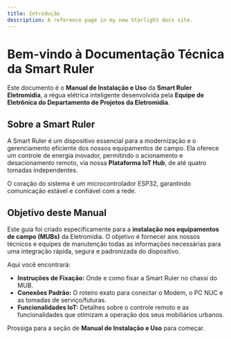 ```yaml
---
title: Introdução
description: A reference page in my new Starlight docs site.
---
```



# Bem-vindo à Documentação Técnica da Smart Ruler

Este documento é o **Manual de Instalação e Uso** da **Smart Ruler Eletromidia**, a régua elétrica inteligente desenvolvida pela **Equipe de Eletrônica do Departamento de Projetos da Eletromidia**.

## Sobre a Smart Ruler

A Smart Ruler é um dispositivo essencial para a modernização e o gerenciamento eficiente dos nossos equipamentos de campo. Ela oferece um controle de energia inovador, permitindo o acionamento e desacionamento remoto, via nossa **Plataforma IoT Hub**, de até quatro tomadas independentes.

O coração do sistema é um microcontrolador ESP32, garantindo comunicação estável e confiável com a rede.

## Objetivo deste Manual

Este guia foi criado especificamente para a **instalação nos equipamentos de campo (MUBs)** da Eletromidia. O objetivo é fornecer aos nossos técnicos e equipes de manutenção todas as informações necessárias para uma integração rápida, segura e padronizada do dispositivo.

Aqui você encontrará:

* **Instruções de Fixação:** Onde e como fixar a Smart Ruler no chassi do MUB.
* **Conexões Padrão:** O roteiro exato para conectar o Modem, o PC NUC e as tomadas de serviço/futuras.
* **Funcionalidades IoT:** Detalhes sobre o controle remoto e as funcionalidades que otimizam a operação dos seus mobiliários urbanos.

Prossiga para a seção de **Manual de Instalação e Uso** para começar.
